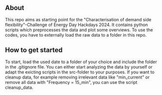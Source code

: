 ## About
This repo aims as starting point for the "Characterisation of demand side flexibility"-Challenge of Energy Day Hackdays 2024.
It contains python scripts which preprocesses the data and plot some overviews.
To use the codes, you have to externally load the raw data to a folder in this repo.

## How to get started
To start, load the used date to a folder of your choice and include the folder in the .gitignore file.
You can either start analyzing the data by yourself or adapt the exicting scripts in the src-folder to your purposes.
If you want to cleanup data, for example removing irrelevant data like "min_current" or remove all data with "Frequency = 15_min",
you can use the script cleanup_data.

